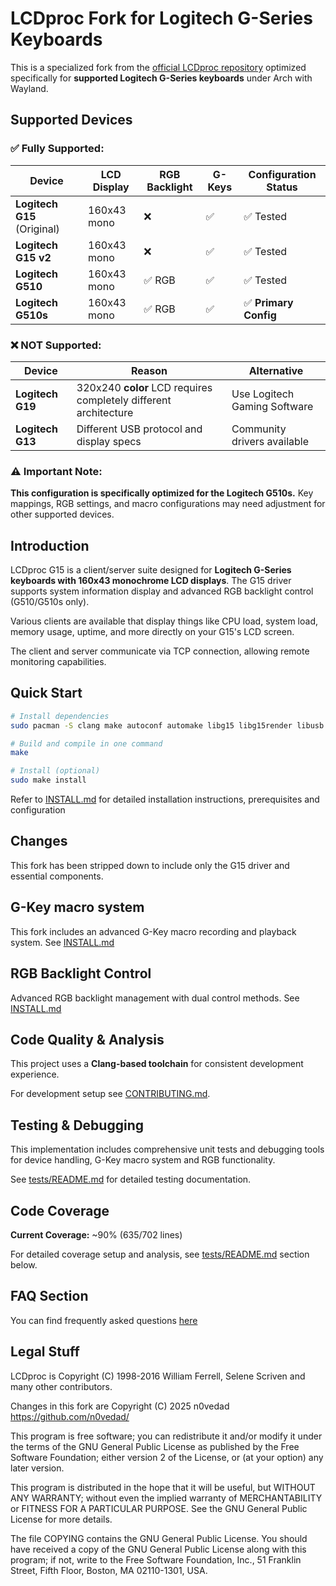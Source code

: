 # LCDproc Fork for Logitech G-Series Keyboards

This is a specialized fork from the [official LCDproc repository](https://github.com/lcdproc/lcdproc) optimized specifically for **supported Logitech G-Series keyboards** under Arch with Wayland.

## Supported Devices

### ✅ **Fully Supported:**

| Device                      | LCD Display | RGB Backlight | G-Keys | Configuration Status  |
| --------------------------- | ----------- | ------------- | ------ | --------------------- |
| **Logitech G15** (Original) | 160x43 mono | ❌            | ✅     | ✅ Tested             |
| **Logitech G15 v2**         | 160x43 mono | ❌            | ✅     | ✅ Tested             |
| **Logitech G510**           | 160x43 mono | ✅ RGB        | ✅     | ✅ Tested             |
| **Logitech G510s**          | 160x43 mono | ✅ RGB        | ✅     | ✅ **Primary Config** |

### ❌ **NOT Supported:**

| Device           | Reason                                                           | Alternative                  |
| ---------------- | ---------------------------------------------------------------- | ---------------------------- |
| **Logitech G19** | 320x240 **color** LCD requires completely different architecture | Use Logitech Gaming Software |
| **Logitech G13** | Different USB protocol and display specs                         | Community drivers available  |

### ⚠️ **Important Note:**

**This configuration is specifically optimized for the Logitech G510s.** Key mappings, RGB settings, and macro configurations may need adjustment for other supported devices.

## Introduction

LCDproc G15 is a client/server suite designed for **Logitech G-Series keyboards with 160x43 monochrome LCD displays**.
The G15 driver supports system information display and advanced RGB backlight control (G510/G510s only).

Various clients are available that display things like CPU load, system load, memory usage, uptime, and more directly on your G15's LCD screen.

The client and server communicate via TCP connection, allowing remote monitoring capabilities.

## Quick Start

```bash
# Install dependencies
sudo pacman -S clang make autoconf automake libg15 libg15render libusb libftdi-compat ydotool

# Build and compile in one command
make

# Install (optional)
sudo make install
```

Refer to [INSTALL.md](INSTALL.md) for detailed installation instructions, prerequisites and configuration

## Changes

This fork has been stripped down to include only the G15 driver and essential components.

## G-Key macro system

This fork includes an advanced G-Key macro recording and playback system. See [INSTALL.md](INSTALL.md#g-key-macro-system)

## RGB Backlight Control

Advanced RGB backlight management with dual control methods. See [INSTALL.md](INSTALL.md#rgb-backlight-configuration)

## Code Quality & Analysis

This project uses a **Clang-based toolchain** for consistent development experience.

For development setup see [CONTRIBUTING.md](CONTRIBUTING.md).

## Testing & Debugging

This implementation includes comprehensive unit tests and debugging tools for device handling, G-Key macro system and RGB functionality.

See [tests/README.md](tests/README.md) for detailed testing documentation.

## Code Coverage

**Current Coverage:** ~90% (635/702 lines)

For detailed coverage setup and analysis, see [tests/README.md](tests/README.md#coverage-analysis) section below.

## FAQ Section

You can find frequently asked questions [here](FAQ.md)

## Legal Stuff

LCDproc is Copyright (C) 1998-2016 William Ferrell, Selene Scriven and many
other contributors.

Changes in this fork are Copyright (C) 2025 n0vedad <https://github.com/n0vedad/>

This program is free software; you can redistribute it and/or modify it under
the terms of the GNU General Public License as published by the Free Software
Foundation; either version 2 of the License, or (at your option) any later
version.

This program is distributed in the hope that it will be useful, but WITHOUT ANY
WARRANTY; without even the implied warranty of MERCHANTABILITY or FITNESS FOR A
PARTICULAR PURPOSE. See the GNU General Public License for more details.

The file COPYING contains the GNU General Public License. You should have
received a copy of the GNU General Public License along with this program; if
not, write to the Free Software Foundation, Inc., 51 Franklin Street, Fifth
Floor, Boston, MA 02110-1301, USA.
